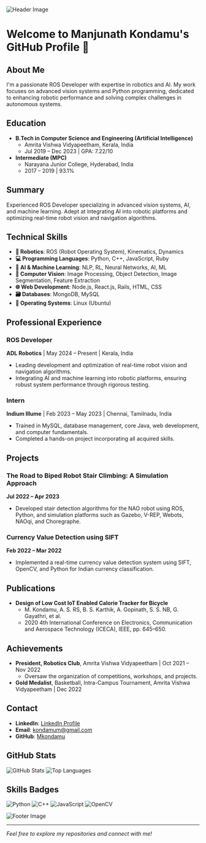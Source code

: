 ![Header Image](https://github.com/Mkondamu/Mkondamu/raw/main/assets/header-image.jpg)

# Welcome to Manjunath Kondamu's GitHub Profile 🤖

## About Me
I'm a passionate ROS Developer with expertise in robotics and AI. My work focuses on advanced vision systems and Python programming, dedicated to enhancing robotic performance and solving complex challenges in autonomous systems.

## Education
- **B.Tech in Computer Science and Engineering (Artificial Intelligence)**
  - Amrita Vishwa Vidyapeetham, Kerala, India
  - Jul 2019 – Dec 2023 | GPA: 7.22/10
- **Intermediate (MPC)**
  - Narayana Junior College, Hyderabad, India
  - 2017 – 2019 | 93.1%

## Summary
Experienced ROS Developer specializing in advanced vision systems, AI, and machine learning. Adept at integrating AI into robotic platforms and optimizing real-time robot vision and navigation algorithms.

## Technical Skills
- **🤖 Robotics**: ROS (Robot Operating System), Kinematics, Dynamics
- **💻 Programming Languages**: Python, C++, JavaScript, Ruby
- **🧠 AI & Machine Learning**: NLP, RL, Neural Networks, AI, ML
- **📸 Computer Vision**: Image Processing, Object Detection, Image Segmentation, Feature Extraction
- **🌐 Web Development**: Node.js, React.js, Rails, HTML, CSS
- **🗃️ Databases**: MongoDB, MySQL
- **🐧 Operating Systems**: Linux (Ubuntu)

## Professional Experience
### ROS Developer
**ADL Robotics** | May 2024 – Present | Kerala, India
- Leading development and optimization of real-time robot vision and navigation algorithms.
- Integrating AI and machine learning into robotic platforms, ensuring robust system performance through rigorous testing.

### Intern
**Indium Illume** | Feb 2023 – May 2023 | Chennai, Tamilnadu, India
- Trained in MySQL, database management, core Java, web development, and computer fundamentals.
- Completed a hands-on project incorporating all acquired skills.

## Projects
### The Road to Biped Robot Stair Climbing: A Simulation Approach
**Jul 2022 – Apr 2023**
- Developed stair detection algorithms for the NAO robot using ROS, Python, and simulation platforms such as Gazebo, V-REP, Webots, NAOqi, and Choregraphe.

### Currency Value Detection using SIFT
**Feb 2022 – Mar 2022**
- Implemented a real-time currency value detection system using SIFT, OpenCV, and Python for Indian currency classification.

## Publications
- **Design of Low Cost IoT Enabled Calorie Tracker for Bicycle**
  - M. Kondamu, A. S. RS, B. S. Karthik, A. Gopinath, S. S. NB, G. Gayathri, et al.
  - 2020 4th International Conference on Electronics, Communication and Aerospace Technology (ICECA), IEEE, pp. 645–650.

## Achievements
- **President, Robotics Club**, Amrita Vishwa Vidyapeetham | Oct 2021 – Nov 2022
  - Oversaw the organization of competitions, workshops, and projects.
- **Gold Medalist**, Basketball, Intra-Campus Tournament, Amrita Vishwa Vidyapeetham | Dec 2022

## Contact
- **LinkedIn**: [LinkedIn Profile](https://www.linkedin.com/in/manjunath-kondamu-2928b1195/)
- **Email**: [kondamum@gmail.com](mailto:kondamum@gmail.com)
- **GitHub**: [Mkondamu](https://github.com/Mkondamu)

## GitHub Stats
![GitHub Stats](https://github-readme-stats.vercel.app/api?username=Mkondamu&show_icons=true&hide_title=true&hide_border=true&count_private=true&theme=radical)
![Top Languages](https://github-readme-stats.vercel.app/api/top-langs/?username=Mkondamu&layout=compact&theme=radical)

## Skills Badges
![Python](https://img.shields.io/badge/Python-3776AB?style=for-the-badge&logo=python&logoColor=white)
![C++](https://img.shields.io/badge/C++-00599C?style=for-the-badge&logo=c%2B%2B&logoColor=white)
![JavaScript](https://img.shields.io/badge/JavaScript-F7DF1E?style=for-the-badge&logo=javascript&logoColor=black)
![OpenCV](https://img.shields.io/badge/OpenCV-5C3EE8?style=for-the-badge&logo=opencv&logoColor=white)

![Footer Image](https://github.com/Mkondamu/Mkondamu/raw/main/assets/footer-image.jpg)

---

*Feel free to explore my repositories and connect with me!*
